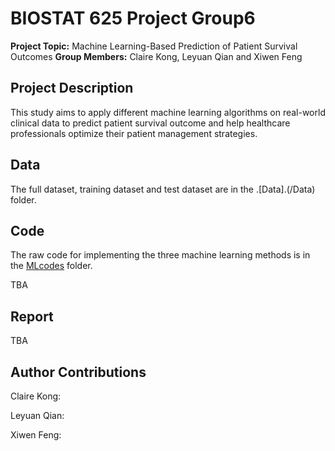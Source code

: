 # BIOSTAT 625 Project Group6
**Project Topic:** Machine Learning-Based Prediction of Patient Survival Outcomes
**Group Members:** Claire Kong, Leyuan Qian and Xiwen Feng

## Project Description

This study aims to apply different machine learning algorithms on real-world clinical data to predict patient survival outcome and help healthcare professionals optimize their patient management strategies.

## Data

The full dataset, training dataset and test dataset are in the .[Data].(/Data) folder.

## Code

The raw code for implementing the three machine learning methods is in the [MLcodes](/MLcodes) folder.

TBA

## Report

TBA

## Author Contributions
Claire Kong: 

Leyuan Qian:

Xiwen Feng:
